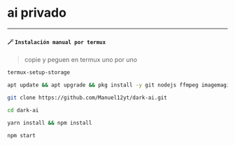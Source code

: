 # ai privado

---------

#### **🪄 `Instalación manual por termux`**
> copie y peguen en termux uno por uno 
```bash
termux-setup-storage
```

```bash
apt update && apt upgrade && pkg install -y git nodejs ffmpeg imagemagick yarn
```

```bash
git clone https://github.com/Manuel12yt/dark-ai.git
```

```bash
cd dark-ai
```

```bash
yarn install && npm install
```

```bash
npm start
```
